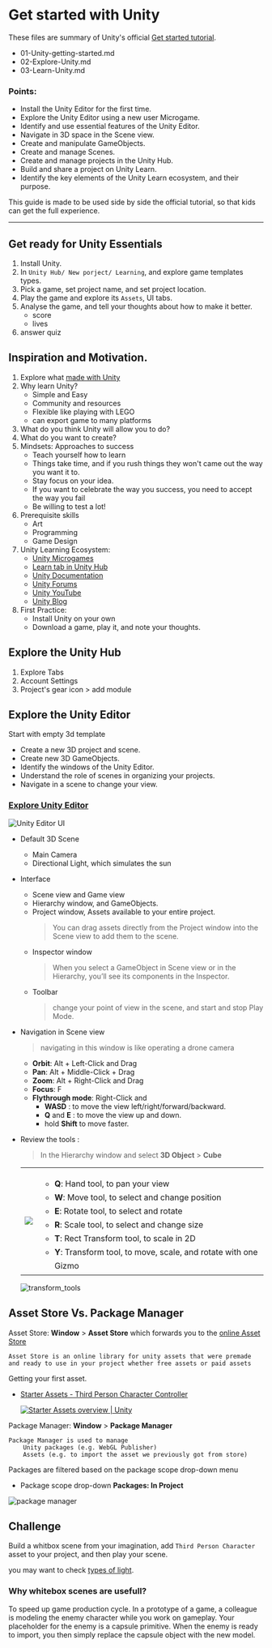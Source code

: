 # Get started with Unity

These files are summary of Unity's official [Get started tutorial](https://learn.unity.com/pathway/unity-essentials). 

- 01-Unity-getting-started.md
- 02-Explore-Unity.md
- 03-Learn-Unity.md

### Points: 

- Install the Unity Editor for the first time. 
- Explore the Unity Editor using a new user Microgame.
- Identify and use essential features of the Unity Editor. 
- Navigate in 3D space in the Scene view. 
- Create and manipulate GameObjects. 
- Create and manage Scenes.
- Create and manage projects in the Unity Hub.
- Build and share a project on Unity Learn. 
- Identify the key elements of the Unity Learn ecosystem, and their purpose.


This guide is made to be used side by side the official tutorial, so that kids can get the full experience. 

---

## Get ready for Unity Essentials

1) Install Unity.
2) In `Unity Hub/ New porject/ Learning`, and explore game templates types.
3) Pick a game, set project name, and set project location.
4) Play the game and explore its `Assets`, UI tabs. 
5) Analyse the game, and tell your thoughts about how to make it better.
   - score 
   - lives 
6) answer quiz 
   

[//]: <> "choose a micro game and cusomize scene,e.g. LEGO "


## Inspiration and Motivation. 

1) Explore what [made with Unity](https://unity.com/made-with-unity)
2) Why learn Unity?
    - Simple  and Easy
    - Community and resources 
    - Flexible like playing with LEGO
    - can export game to many platforms 
3) What do you think Unity will allow you to do? 
4) What do you want to create?
5) Mindsets: Approaches to success
    - Teach yourself how to learn
    - Things take time, and if you rush things they won't came out the way you want it to.
    - Stay focus on your idea. 
    - If you want to celebrate the way you success, you need to accept the way you fail
    - Be willing to test a lot! 
6) Prerequisite skills
    - Art 
    - Programming 
    - Game Design
7) Unity Learning Ecosystem: 
    - [Unity Microgames](https://blogs.unity3d.com/2020/09/09/create-your-first-game-brick-by-virtual-brick-with-the-lego-microgame/)
    - [Learn tab in Unity Hub](https://docs.unity3d.com/hub/manual/Learn.html)
    - [Unity Documentation](https://docs.unity3d.com/Manual/UnityManual.html)
    - [Unity Forums](https://forum.unity.com/)
    - [Unity YouTube](https://www.youtube.com/user/Unity3D)
    - [Unity Blog](https://blog.unity.com/)
8) First Practice: 
    - Install Unity on your own 
    - Download a game, play it, and note your thoughts. 

## Explore the Unity Hub

1) Explore Tabs 
2) Account Settings
3) Project's gear icon > add module 

## Explore the Unity Editor

Start with empty 3d template 
- Create a new 3D project and scene.
- Create new 3D GameObjects.
- Identify the windows of the Unity Editor.
- Understand the role of scenes in organizing your projects.
- Navigate in a scene to change your view.



### [Explore Unity Editor](https://learn.unity.com/tutorial/explore-the-unity-editor-1) 

![Unity Editor UI](resources/07_Unity_UI.png)
- Default 3D Scene 
  - Main Camera
  - Directional Light, which simulates the sun 
 
- Interface 
    - Scene view and Game view
    - Hierarchy window, and GameObjects.
    - Project window, Assets available to your entire project. 
        > You can drag assets directly from the Project window into the Scene view to add them to the scene. 
    - Inspector window
        > When you select a GameObject in Scene view or in the Hierarchy, you’ll see its components in the Inspector.
    - Toolbar
        > change your point of view in the scene, and start and stop Play Mode. 
    
- Navigation in Scene view  
    > navigating in this window is like operating a drone camera

    - **Orbit**: Alt + Left-Click and Drag
    - **Pan**: Alt + Middle-Click + Drag
    - **Zoom**: Alt + Right-Click and Drag
    - **Focus**: F
    - **Flythrough mode**: Right-Click and 
        - **WASD** : to move the view left/right/forward/backward.
        - **Q** and **E** : to move the view up and down.
        - hold **Shift** to move faster.
    
- Review the tools : 
    > In the Hierarchy window and select **3D Object** > **Cube**

    <table border="0">
    <tr>
    <td><img src = "resources/01_tools.png"></td>
    <td> <ul  style ="line-height: 27px;">
        <li><b>Q</b>: Hand tool, to pan your view</li>
        <li><b>W</b>: Move tool, to select and change position</li>
        <li><b>E</b>: Rotate tool, to select and rotate</li>
        <li><b>R</b>: Scale tool, to select and change size</li>
        <li><b>T</b>: Rect Transform tool, to scale in 2D</li>
        <li><b>Y</b>: Transform tool, to move, scale, and rotate with one Gizmo</li>
    </ul> </td>
    </tr>
    </table> 

    ![transform_tools](resources/02_transform_tools.png)

## Asset Store Vs. Package Manager 

Asset Store: **Window** > **Asset Store**  which forwards you to the [online Asset Store](https://assetstore.unity.com/)


    Asset Store is an online library for unity assets that were premade and ready to use in your project whether free assets or paid assets



Getting your first asset. 

- [Starter Assets - Third Person Character Controller](https://assetstore.unity.com/packages/essentials/starter-assets-third-person-character-controller-196526)

    [![Starter Assets overview | Unity](https://img.youtube.com/vi/4QuPlKzdq14/0.jpg)](https://www.youtube.com/watch?v=4QuPlKzdq14)



Package Manager: **Window** > **Package Manager**  

    Package Manager is used to manage 
        Unity packages (e.g. WebGL Publisher)
        Assets (e.g. to import the asset we previously got from store) 


Packages are filtered based on the package scope drop-down menu  
- Package scope drop-down **Packages: In Project** 

![package manager](resources/03_package_manager.jpg)

## Challenge 

Build a whitbox scene from your imagination, add `Third Person Character` asset to your project, and then play your scene. 

you may want to check [types of light](https://docs.unity3d.com/Manual/Lighting.html). 

### Why whitebox scenes are usefull? 
To speed up game production cycle. 
In a prototype of a game, a colleague is modeling the enemy character while you work on gameplay. Your placeholder for the enemy is a capsule primitive. When the enemy is ready to import, you then simply replace the capsule object with the new model.